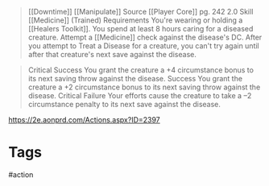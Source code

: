 

> [[Downtime]] [[Manipulate]] 
Source [[Player Core]] pg. 242 2.0
Skill [[Medicine]] (Trained)
Requirements You're wearing or holding a [[Healers Toolkit]].
You spend at least 8 hours caring for a diseased creature. Attempt a [[Medicine]] check against the disease's DC. After you attempt to Treat a Disease for a creature, you can't try again until after that creature's next save against the disease.

> Critical Success You grant the creature a +4 circumstance bonus to its next saving throw against the disease.
Success You grant the creature a +2 circumstance bonus to its next saving throw against the disease.
Critical Failure Your efforts cause the creature to take a –2 circumstance penalty to its next save against the disease.

https://2e.aonprd.com/Actions.aspx?ID=2397

# Tags
#action
